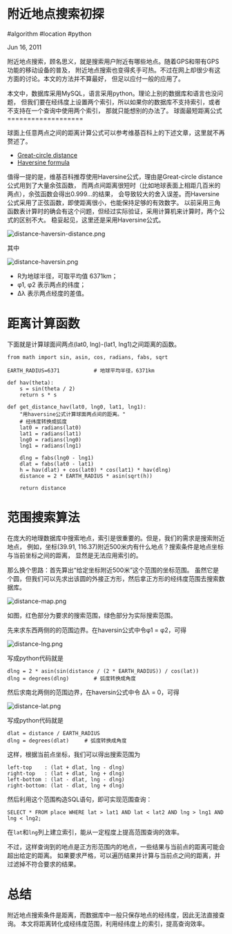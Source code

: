 # 附近地点搜索初探

\#algorithm #location #python

Jun 16, 2011

附近地点搜索，顾名思义，就是搜索用户附近有哪些地点。随着GPS和带有GPS功能的移动设备的普及， 附近地点搜索也变得炙手可热。不过在网上却很少有这方面的讨论。本文的方法并不算最好， 但足以应付一般的应用了。

本文中，数据库采用MySQL，语言采用python。理论上别的数据库和语言也没问题， 但我们要在经纬度上设置两个索引，所以如果你的数据库不支持索引，或者不支持在一个查询中使用两个索引， 那就只能想别的办法了。 球面最短距离公式 ===================

球面上任意两点之间的距离计算公式可以参考维基百科上的下述文章，这里就不再赘述了。

- [Great-circle distance](http://en.wikipedia.org/wiki/Great-circle_distance)
- [Haversine formula](http://en.wikipedia.org/wiki/Haversine_formula)

值得一提的是，维基百科推荐使用Haversine公式，理由是Great-circle distance公式用到了大量余弦函数， 而两点间距离很短时（比如地球表面上相距几百米的两点），余弦函数会得出0.999…的结果， 会导致较大的舍入误差。而Haversine公式采用了正弦函数，即使距离很小，也能保持足够的有效数字。 以前采用三角函数表计算时的确会有这个问题，但经过实际验证，采用计算机来计算时，两个公式的区别不大。 稳妥起见，这里还是采用Haversine公式。

![distance-haversin-distance.png](https://charlee.li/content/images/2011/Jun/distance-haversin-distance.png)

其中

![distance-haversin.png](https://charlee.li/content/images/2011/Jun/distance-haversin.png)

- R为地球半径，可取平均值 6371km；
- φ1, φ2 表示两点的纬度；
- Δλ 表示两点经度的差值。

# 距离计算函数

下面就是计算球面间两点(lat0, lng)-(lat1, lng1)之间距离的函数。

```
from math import sin, asin, cos, radians, fabs, sqrt

EARTH_RADIUS=6371           # 地球平均半径，6371km

def hav(theta):
    s = sin(theta / 2)
    return s * s

def get_distance_hav(lat0, lng0, lat1, lng1):
    "用haversine公式计算球面两点间的距离。"
    # 经纬度转换成弧度
    lat0 = radians(lat0)
    lat1 = radians(lat1)
    lng0 = radians(lng0)
    lng1 = radians(lng1)

    dlng = fabs(lng0 - lng1)
    dlat = fabs(lat0 - lat1)
    h = hav(dlat) + cos(lat0) * cos(lat1) * hav(dlng)
    distance = 2 * EARTH_RADIUS * asin(sqrt(h))

    return distance

```

# 范围搜索算法

在庞大的地理数据库中搜索地点，索引是很重要的。但是，我们的需求是搜索附近地点， 例如，坐标(39.91, 116.37)附近500米内有什么地点？搜索条件是地点坐标与当前坐标之间的距离， 显然是无法应用索引的。

那么换个思路：首先算出“给定坐标附近500米”这个范围的坐标范围。 虽然它是个圆，但我们可以先求出该圆的外接正方形，然后拿正方形的经纬度范围去搜索数据库。

![distance-map.png](https://charlee.li/content/images/2011/Jun/distance-map.png)

如图，红色部分为要求的搜索范围，绿色部分为实际搜索范围。

先来求东西两侧的的范围边界。在haversin公式中令φ1 = φ2，可得

![distance-lng.png](https://charlee.li/content/images/2011/Jun/distance-lng.png)

写成python代码就是

```
dlng = 2 * asin(sin(distance / (2 * EARTH_RADIUS)) / cos(lat))
dlng = degrees(dlng)        # 弧度转换成角度

```

然后求南北两侧的范围边界，在haversin公式中令 Δλ = 0，可得

![distance-lat.png](https://charlee.li/content/images/2011/Jun/distance-lat.png)

写成python代码就是

```
dlat = distance / EARTH_RADIUS
dlng = degrees(dlat)     # 弧度转换成角度

```

这样，根据当前点坐标，我们可以得出搜索范围为

```
left-top    : (lat + dlat, lng - dlng)
right-top   : (lat + dlat, lng + dlng)
left-bottom : (lat - dlat, lng - dlng)
right-bottom: (lat - dlat, lng + dlng)

```

然后利用这个范围构造SQL语句，即可实现范围查询：

```
SELECT * FROM place WHERE lat > lat1 AND lat < lat2 AND lng > lng1 AND lng < lng2;

```

在`lat`和`lng`列上建立索引，能从一定程度上提高范围查询的效率。

不过，这样查询到的地点是正方形范围内的地点，一些结果与当前点的距离可能会超出给定的距离。 如果要求严格，可以遍历结果并计算与当前点之间的距离，并过滤掉不符合要求的结果。

# 总结

附近地点搜索条件是距离，而数据库中一般只保存地点的经纬度，因此无法直接查询。 本文将距离转化成经纬度范围，利用经纬度上的索引，提高查询效率。